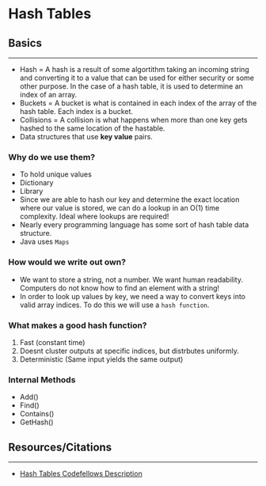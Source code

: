 # Hash Tables

## Basics

---

- Hash = A hash is a result of some algortithm taking an incoming string and converting it to a value that can be used for either security or some other purpose. In the case of a hash table, it is used to determine an index of an array.
- Buckets = A bucket is what is contained in each index of the array of the hash table. Each index is a bucket.
- Collisions = A collision is what happens when more than one key gets hashed to the same location of the hastable.
- Data structures that use **key value** pairs.


### Why do we use them?

- To hold unique values
- Dictionary
- Library
- Since we are able to hash our key and determine the exact location where our value is stored, we can do a lookup in an O(1) time complexity. Ideal where lookups are required!
- Nearly every programming language has some sort of hash table data structure.
- Java uses `Maps`


### How would we write out own?

- We want to store a string, not a number. We want human readability. Computers do not know how to find an element with a string!
- In order to look up values by key, we need a way to convert keys into valid array indices. To do this we will use a `hash function`. 



### What makes a good hash function?

1. Fast (constant time)
2. Doesnt cluster outputs at specific indices, but distrbutes uniformly.
3. Deterministic (Same input yields the same output)


### Internal Methods

- Add()
- Find()
- Contains()
- GetHash()



## Resources/Citations

---

- [Hash Tables Codefellows Description](https://codefellows.github.io/common_curriculum/data_structures_and_algorithms/Code_401/class-30/resources/Hashtables.html)
